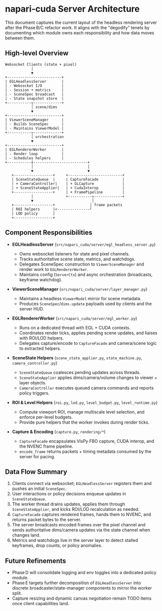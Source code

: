 # napari-cuda Server Architecture

This document captures the current layout of the headless rendering server after the Phase B/C refactor work. It aligns with the "degodify" tenets by documenting which module owns each responsibility and how data moves between them.

## High-level Overview

```text
Websocket Clients (state + pixel)
            │
            ▼
+-------------------------+
| EGLHeadlessServer       |
| - Websocket I/O         |
| - Session + metrics     |
| - SceneSpec broadcast   |
| - State snapshot store  |
+-----------┬-------------+
            │ scene/dims
            ▼
+-------------------------+
| ViewerSceneManager      |
| - Builds SceneSpec      |
| - Maintains ViewerModel |
+-----------┬-------------+
            │ orchestration
            ▼
+-------------------------+
| EGLRendererWorker       |
| - Render loop           |
| - Schedules helpers     |
+-----------┼-------------------------+
            │                         │
            ▼                         ▼
   +------------------+     +-------------------------+
   | SceneStateQueue  |     | CaptureFacade           |
   | + CameraController|    | + GLCapture             |
   | + SceneStateApplier|   | + CudaInterop           |
   +------------------+     | + FramePipeline         |
            │               +-----------┬-------------+
            ▼                           │
   +------------------+                │ frame packets
   | ROI helpers      |<---------------┘
   | LOD policy       |
   +------------------+
```

## Component Responsibilities

- **EGLHeadlessServer** (`src/napari_cuda/server/egl_headless_server.py`)
  - Owns websocket listeners for state and pixel channels.
  - Tracks authoritative scene state, metrics, and watchdogs.
  - Delegates SceneSpec construction to `ViewerSceneManager` and render work to `EGLRendererWorker`.
  - Maintains config (`ServerCtx`) and async orchestration (broadcasts, keyframe watchdog).

- **ViewerSceneManager** (`src/napari_cuda/server/layer_manager.py`)
  - Maintains a headless `ViewerModel` mirror for scene metadata.
  - Produces `SceneSpec`/`dims.update` payloads used by clients and the server HUD.

- **EGLRendererWorker** (`src/napari_cuda/server/egl_worker.py`)
  - Runs on a dedicated thread with EGL + CUDA contexts.
  - Coordinates render ticks, applies pending scene updates, and liaises with ROI/LOD helpers.
  - Delegates capture/encode to `CaptureFacade` and camera/scene logic to extracted helpers.

- **SceneState Helpers** (`scene_state_applier.py`, `state_machine.py`, `camera_controller.py`)
  - `SceneStateQueue` coalesces pending updates across threads.
  - `SceneStateApplier` applies dims/camera/volume changes to viewer + layer objects.
  - `CameraController` executes queued camera commands and reports policy triggers.

- **ROI & Level Helpers** (`roi.py`, `lod.py`, `level_budget.py`, `level_runtime.py`)
  - Compute viewport ROI, manage multiscale level selection, and enforce per-level budgets.
  - Provide pure helpers that the worker invokes during render ticks.

- **Capture & Encoding** (`capture.py`, `rendering/*`)
  - `CaptureFacade` encapsulates VisPy FBO capture, CUDA interop, and the NVENC frame pipeline.
  - `encode_frame` returns packets + timing metadata consumed by the server for pacing.

## Data Flow Summary

1. Clients connect via websocket; `EGLHeadlessServer` registers them and pushes an initial `SceneSpec`.
2. User interactions or policy decisions enqueue updates in `SceneStateQueue`.
3. The worker thread drains updates, applies them through `SceneStateApplier`, and kicks ROI/LOD recalculation as needed.
4. `CaptureFacade` captures rendered frames, hands them to NVENC, and returns packet bytes to the server.
5. The server broadcasts encoded frames over the pixel channel and sends authoritative dims/camera updates via the state channel when changes land.
6. Metrics and watchdogs live in the server layer to detect stalled keyframes, drop counts, or policy anomalies.

## Future Refinements

- Phase D will consolidate logging and env toggles into a dedicated policy module.
- Phase E targets further decomposition of `EGLHeadlessServer` into discrete broadcaster/state-manager components to mirror the worker split.
- Capture resizing and dynamic canvas negotiation remain TODO items once client capabilities land.

